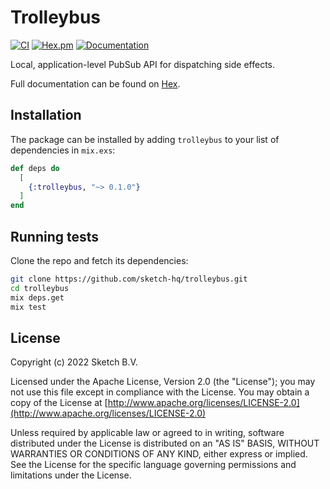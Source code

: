 # Trolleybus

[![CI](https://github.com/sketch-hq/trolleybus/actions/workflows/ci.yml/badge.svg)](https://github.com/sketch-hq/trolleybus/actions/workflows/ci.yml) [![Hex.pm](https://img.shields.io/hexpm/v/trolleybus.svg)](https://hex.pm/packages/trolleybus) [![Documentation](https://img.shields.io/badge/documentation-gray)](https://hexdocs.pm/trolleybus/)

Local, application-level PubSub API for dispatching side effects.

Full documentation can be found on [Hex](https://hexdocs.pm/trolleybus/).

## Installation

The package can be installed by adding `trolleybus` to your list of
dependencies in `mix.exs`:

```elixir
def deps do
  [
    {:trolleybus, "~> 0.1.0"}
  ]
end
```

## Running tests

Clone the repo and fetch its dependencies:

```bash
git clone https://github.com/sketch-hq/trolleybus.git
cd trolleybus
mix deps.get
mix test
```

## License

Copyright (c) 2022 Sketch B.V.

Licensed under the Apache License, Version 2.0 (the "License");
you may not use this file except in compliance with the License.
You may obtain a copy of the License at [http://www.apache.org/licenses/LICENSE-2.0](http://www.apache.org/licenses/LICENSE-2.0)

Unless required by applicable law or agreed to in writing, software
distributed under the License is distributed on an "AS IS" BASIS,
WITHOUT WARRANTIES OR CONDITIONS OF ANY KIND, either express or implied.
See the License for the specific language governing permissions and
limitations under the License.
